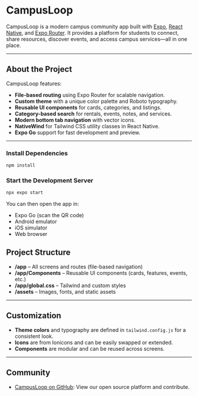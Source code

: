 # CampusLoop

CampusLoop is a modern campus community app built with [Expo](https://expo.dev), [React Native](https://reactnative.dev/), and [Expo Router](https://expo.github.io/router/docs/). It provides a platform for students to connect, share resources, discover events, and access campus services—all in one place.

---

## About the Project

CampusLoop features:

- **File-based routing** using Expo Router for scalable navigation.
- **Custom theme** with a unique color palette and Roboto typography.
- **Reusable UI components** for cards, categories, and listings.
- **Category-based search** for rentals, events, notes, and services.
- **Modern bottom tab navigation** with vector icons.
- **NativeWind** for Tailwind CSS utility classes in React Native.
- **Expo Go** support for fast development and preview.

---
### Install Dependencies

```bash
npm install
```

### Start the Development Server

```bash
npx expo start
```

You can then open the app in:

- Expo Go (scan the QR code)
- Android emulator
- iOS simulator
- Web browser




## Project Structure

- **/app** – All screens and routes (file-based navigation)
- **/app/Components** – Reusable UI components (cards, features, events, etc.)
- **/app/global.css** – Tailwind and custom styles
- **/assets** – Images, fonts, and static assets

---

## Customization

- **Theme colors** and typography are defined in `tailwind.config.js` for a consistent look.
- **Icons** are from Ionicons and can be easily swapped or extended.
- **Components** are modular and can be reused across screens.

---

## Community

- [CampusLoop on GitHub](https://github.com/The-Billion-Dollar-Company/Campusloop.git): View our open source platform and contribute.
